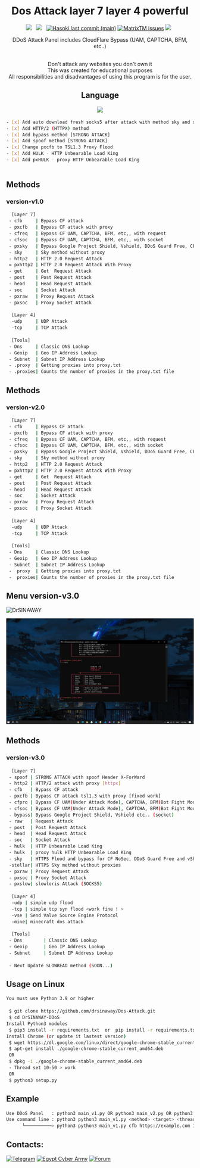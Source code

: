 <div align=center>
 
# Dos Attack layer 7 layer 4 powerful
 <p>
 <img src="https://img.shields.io/github/stars/cutipu/HASOKI?color=%23DF0067&style=for-the-badge"/> &nbsp;
 <img src="https://img.shields.io/github/forks/cutipu/HASOKI?color=%239999FF&style=for-the-badge"/> &nbsp;
  <a href="#"><img alt="Hasoki last commit (main)" src="https://img.shields.io/github/last-commit/cutipu/HASOKI/main?color=green&style=for-the-badge"></a>
 <a href="https://github.com/drsinaway/DrSINAWAY-DDoS/issues"><img alt="MatrixTM issues" src="https://img.shields.io/github/issues/cutipu/HASOKI?color=purple&style=for-the-badge"></a>
   <img src="https://img.shields.io/github/license/cutipu/HASOKI?color=%23E8E8E8&style=for-the-badge"/> &nbsp;
</p>
 
 DDoS Attack Panel includes CloudFlare Bypass (UAM, CAPTCHA, BFM, etc..)<br/><br/>
 
 Don't attack any websites you don't own it<br/>
 This was created for educational purposes<br/>
 All responsibilities and disadvantages of using this program is for the user.
 

## Language</br>

 <img src="https://img.shields.io/badge/Python-FFDD00?style=for-the-badge&logo=python&logoColor=blue"/></br>
</div>

```sh
- [x] Add auto download fresh socks5 after attack with method sky and slowloris
- [x] Add HTTP/2 (HTTPX) method
- [x] Add bypass method [STRONG ATTACK]
- [x] Add spoof method [STRONG ATTACK]
- [x] Change pxcfb to TSL1.3 Proxy Flood 
- [x] Add HULK - HTTP Unbearable Load King
- [x] Add pxHULK - proxy HTTP Unbearable Load King
 
```


## Methods
### version-v1.0
```sh
  [Layer 7]
 - cfb     | Bypass CF attack
 - pxcfb   | Bypass CF attack with proxy
 - cfreq   | Bypass CF UAM, CAPTCHA, BFM, etc,, with request
 - cfsoc   | Bypass CF UAM, CAPTCHA, BFM, etc,, with socket
 - pxsky   | Bypass Google Project Shield, Vshield, DDoS Guard Free, CF NoSec With Proxy
 - sky     | Sky method without proxy
 - http2   | HTTP 2.0 Request Attack 
 = pxhttp2 | HTTP 2.0 Request Attack With Proxy
 - get     | Get  Request Attack
 - post    | Post Request Attack
 - head    | Head Request Attack
 - soc     | Socket Attack
 - pxraw   | Proxy Request Attack
 - pxsoc   | Proxy Socket Attack
 
  [Layer 4]
  -udp     | UDP Attack
  -tcp     | TCP Attack
  
  [Tools]
 - Dns     | Classic DNS Lookup
 - Geoip   | Geo IP Address Lookup
 - Subnet  | Subnet IP Address Lookup
 - .proxy  | Getting proxies into proxy.txt
 - .proxies| Counts the number of proxies in the proxy.txt file
```
## Methods
### version-v2.0
```sh
  [Layer 7]
 - cfb     | Bypass CF attack
 - pxcfb   | Bypass CF attack with proxy
 - cfreq   | Bypass CF UAM, CAPTCHA, BFM, etc,, with request
 - cfsoc   | Bypass CF UAM, CAPTCHA, BFM, etc,, with socket
 - pxsky   | Bypass Google Project Shield, Vshield, DDoS Guard Free, CF NoSec With Proxy
 - sky     | Sky method without proxy
 - http2   | HTTP 2.0 Request Attack 
 = pxhttp2 | HTTP 2.0 Request Attack With Proxy
 - get     | Get  Request Attack
 - post    | Post Request Attack
 - head    | Head Request Attack
 - soc     | Socket Attack
 - pxraw   | Proxy Request Attack
 - pxsoc   | Proxy Socket Attack
 
  [Layer 4]
  -udp     | UDP Attack
  -tcp     | TCP Attack
  
  [Tools]
 - Dns     | Classic DNS Lookup
 - Geoip   | Geo IP Address Lookup
 - Subnet  | Subnet IP Address Lookup
 -  proxy  | Getting proxies into proxy.txt
 -  proxies| Counts the number of proxies in the proxy.txt file
```

## Menu version-v3.0
![DrSINAWAY]()

![DrSINAWAY](https://raw.githubusercontent.com/drsinaway/Dos-Attack/main/resources/photo_2_2023-08-25_13-16-33.jpg)



## Methods
### version-v3.0
```sh
  [Layer 7]
 - spoof | STRONG ATTACK with spoof Header X-ForWard
 - http2 | HTTP/2 attack with proxy [httpx]
 - cfb   | Bypass CF attack
 - pxcfb | Bypass CF attack tsl1.3 with proxy [fixed work]
 - cfpro | Bypass CF UAM(Under Attack Mode), CAPTCHA, BFM(Bot Fight Mode) etc.. (request)
 - cfsoc | Bypass CF UAM(Under Attack Mode), CAPTCHA, BFM(Bot Fight Mode) etc.. (socket)
 - bypass| Bypass Google Project Shield, Vshield etc.. (socket)
 - raw   | Request Attack
 - post  | Post Request Attack
 - head  | Head Request Attack
 - soc   | Socket Attack
 - hulk  | HTTP Unbearable Load King
 - hulk  | proxy hulk HTTP Unbearable Load King
 - sky   | HTTPS Flood and bypass for CF NoSec, DDoS Guard Free and vShield (SOCKS5)
 -stellar| HTTPS Sky method without proxies
 - pxraw | Proxy Request Attack
 - pxsoc | Proxy Socket Attack
 - pxslow| slowloris Attack (SOCKS5)
 
  [Layer 4]
  -udp | simple udp flood
  -tcp | simple tcp syn flood <work fine ! >
  -vse | Send Valve Source Engine Protocol
  -mine| minecraft dos attack
  
  [Tools]
 - Dns        | Classic DNS Lookup
 - Geoip      | Geo IP Address Lookup
 - Subnet     | Subnet IP Address Lookup
 
 - Next Update SLOWREAD method (SOON...)
```
## Usage on Linux
```sh
You must use Python 3.9 or higher

 $ git clone https://github.com/drsinaway/Dos-Attack.git
 $ cd DrSINAWAY-DDoS
Install Python3 modules
 $ pip3 install -r requirements.txt  or  pip install -r requirements.txt
Install Chrome (or update it lastest version)
 $ wget https://dl.google.com/linux/direct/google-chrome-stable_current_amd64.deb
 $ apt-get install ./google-chrome-stable_current_amd64.deb
 OR
 $ dpkg -i ./google-chrome-stable_current_amd64.deb
 - Thread set 10-50 > work
 OR
 $ python3 setup.py

```
## Example
```sh
Use DDoS Panel   : python3 main_v1.py OR python3 main_v2.py OR python3 main_v3.py
Use command line : python3 python3 main_v1.py <method> <target> <thread> <time>
      └──────────> python3 python3 main_v1.py cfb https://example.com 100 30
```
<!--## Usage on Termux
```sh
$ pkg install x11-repo
$ pkg install unstable-repo
$ pkg update -y
$ pkg upgrade -y

$ pkg install python3
$ pkg install git
$ pkg install wget
$ pkg install rust
$ pip install supertools wheel
$ pip install shutup
$ git clone https://github.com/drsinaway/Dos-Attack.git
$ cd Dos-Attack
$ export CARGO_BUILD_TARGET=aarch64-linux-android && python3 -m pip install cryptography
$ export CARGO_BUILD_TARGET==aarch64-linux-android && python3 -m pip install -r requirements.txt
$ python3 -m pip install httpx[http2]

```
## Example
```sh
Use DDoS Panel   : python3 main_v1.py OR python3 main_v2.py OR python3 main_v3.py
Use command line : python3 python3 main_v1.py <method> <target> <thread> <time>
      └──────────> python3 python3 main_v1.py cfb https://example.com 100 30
```
## Usage on Windows
```sh

Install python - https://www.python.org
Install Git - https://gitforwindows.org 

$ git clone https://github.com/drsinaway/Dos-Attack.git
$ cd Dos-Attack
$ pip install -r requirements.txt

```
## Example
```sh
Use DDoS Panel   : python3 main_v1.py OR python3 main_v2.py OR python3 main_v3.py
Use command line : python3 python3 main_v1.py <method> <target> <thread> <time>
      └──────────> python3 python3 main_v1.py cfb https://example.com 100 30
``` -->

## Contacts:
[![Telegram](https://img.shields.io/badge/-Telegram-blue)](https://telegram.me/drsinaway)
[![Egypt Cyber Army](https://img.shields.io/badge/-Telegram-blue)](https://t.me/egpyt_cyber_army)
[![Forum](https://img.shields.io/badge/-Forum-red)](https://linktr.ee/dr.sinaway)

